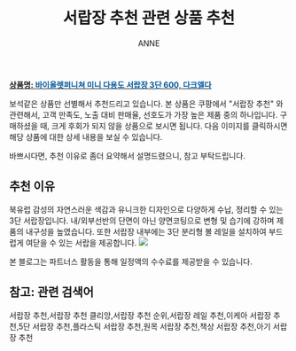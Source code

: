﻿---
layout: post
title:  "서랍장 추천 관련 상품 추천"
author: ANNE
categories: [ 가구/인테리어 ]
tags: [서랍장 추천,서랍장 추천 클리앙,서랍장 추천 순위,서랍장 레일 추천,이케아 서랍장 추천,5단 서랍장 추천,플라스틱 서랍장 추천,원목 서랍장 추천,책상 서랍장 추천,아기 서랍장 추천]
image: https://static.coupangcdn.com/image/vendor_inventory/3ea6/7a58bd90353089168dfe7e2c8c93032e3c8ab2511f406ac6bb28dbbf7fa5.jpg 
description: "쿠팡에서 서랍장 추천 관련 상품으로 가장 고객 선호도가 높은 제품 중 하나입니다."
---

<a href="https://link.coupang.com/re/AFFSDP?lptag=AF5184500&pageKey=2082313769&itemId=3537237542&vendorItemId=71523234596&traceid=V0-153-d6e5d73ed971e363"><b>상품명: <font color='#01579B'>바이올렛퍼니쳐 미니 다용도 서랍장 3단 600, 다크엘다</font></b></a>

보석같은 상품만 선별해서 추천드리고 있습니다.
본 상품은 쿠팡에서 "서랍장 추천" 와 관련해서, 고객 만족도, 노출 대비 판매율, 선호도가 가장 높은 제품 중의 하나입니다.
구매하셨을 때, 크게 후회가 되지 않을 상품으로 보시면 됩니다. 
다음 이미지를 클릭하시면 해당 상품에 대한 상세 내용을 보실 수 있습니다.

바쁘시다면, 추천 이유로 좀더 요약해서 설명드렸으니, 참고 부탁드립니다.

## 추천 이유 
북유럽 감성의 자연스러운 색감과 유니크한 디자인으로 다양하게 수납, 정리할 수 있는 3단 서랍장입니다. 
내/외부선반의 단면이 아닌 양면코팅으로 변형 및 습기에 강하며 제품의 내구성을 높였습니다. 
또한 서랍장 내부에는 3단 분리형 볼 레일을 설치하여 부드럽게 여닫을 수 있는 서랍을 제공합니다. 
<a href="https://link.coupang.com/re/AFFSDP?lptag=AF5184500&pageKey=2082313769&itemId=3537237542&vendorItemId=71523234596&traceid=V0-153-d6e5d73ed971e363"><img src="https://thumbnail9.coupangcdn.com/thumbnails/remote/q89/image/vendor_inventory/bb7e/23950a1a4b9d6b914bfb6418cf3763af092c19f3ade82b819413e5d13f6b.jpg"></a> 

본 블로그는 파트너스 활동을 통해 일정액의 수수료를 제공받을 수 있습니다.

## 참고: 관련 검색어    
서랍장 추천,서랍장 추천 클리앙,서랍장 추천 순위,서랍장 레일 추천,이케아 서랍장 추천,5단 서랍장 추천,플라스틱 서랍장 추천,원목 서랍장 추천,책상 서랍장 추천,아기 서랍장 추천